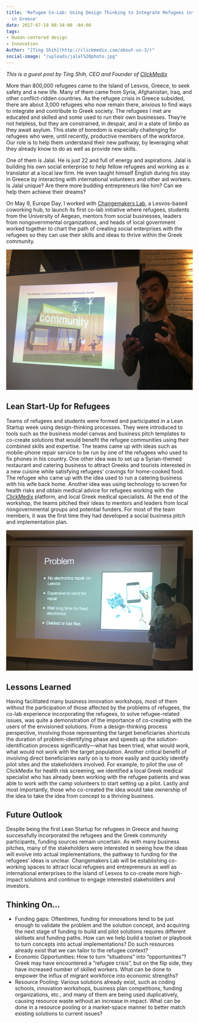 ```yaml
---
title: 'Refugee Co-Lab: Using Design Thinking to Integrate Refugees into Communities
  in Greece'
date: 2017-07-18 08:34:00 -04:00
tags:
- Human-centered design
- Innovation
Author: "[Ting Shih](http://clickmedix.com/about-us-3/)"
social-image: "/uploads/jalal%20photo.jpg"
---
```


*This is a guest post by Ting Shih, CEO and Founder of [ClickMedix](http://clickmedix.com/)*

More than 800,000 refugees came to the Island of Lesvos, Greece, to seek safety and a new life. Many of them came from Syria, Afghanistan, Iraq, and other conflict-ridden countries. As the refugee crisis in Greece subsided, there are about 3,000 refugees who now remain there, anxious to find ways to integrate and contribute to Greek society. The refugees I met are educated and skilled and some used to run their own businesses. They’re not helpless, but they are constrained, in despair, and in a state of limbo as they await asylum. This state of boredom is especially challenging for refugees who were, until recently, productive members of the workforce. Our role is to help them understand their new pathway, by leveraging what they already know to do as well as provide new skills. 

One of them is Jalal. He is just 22 and full of energy and aspirations. Jalal is building his own social enterprise to help fellow refugees and working as a translator at a local law firm. He even taught himself English during his stay in Greece by interacting with international volunteers and other aid workers. Is Jalal unique? Are there more budding entrepreneurs like him? Can we help them achieve their dreams? 

On May 9, Europe Day, I worked with [Changemakers Lab](http://changemakerslab.com/), a Lesvos-based coworking hub, to launch its first co-lab initiative where refugees, students from the University of Aegean, mentors from social businesses, leaders from nongovernmental organizations, and heads of local government worked together to chart the path of creating social enterprises with the refugees so they can use their skills and ideas to thrive within the Greek community. 

![jalal photo.jpg](/uploads/jalal%20photo.jpg)

<!--more-->

## Lean Start-Up for Refugees
Teams of refugees and students were formed and participated in a Lean Startup week using design-thinking processes. They were introduced to tools such as the business model canvas and business pitch templates to co-create solutions that would benefit the refugee communities using their combined skills and expertise. The teams came up with ideas such as mobile-phone repair service to be run by one of the refugees who used to fix phones in his country. One other idea was to set up a Syrian-themed restaurant and catering business to attract Greeks and tourists interested in a new cuisine while satisfying refugees’ cravings for home-cooked food. The refugee who came up with the idea used to run a catering business with his wife back home. Another idea was using technology to screen for health risks and obtain medical advice for refugees working with the [ClickMedix](http://clickmedix.com/) platform, and local Greek medical specialists. At the end of the workshop, the teams pitched their ideas to mentors and leaders from local nongovernmental groups and potential funders. For most of the team members, it was the first time they had developed a social business pitch and implementation plan. 

![jalal photo 2.jpg](/uploads/jalal%20photo%202.jpg)

## Lessons Learned
Having facilitated many business innovation workshops, most of them without the participation of those affected by the problems of refugees, the co-lab experience incorporating the refugees, to solve refugee-related issues, was quite a demonstration of the importance of co-creating with the users of the envisioned solutions. From a design-thinking process perspective, involving those representing the target beneficiaries shortcuts the duration of problem-identifying phase and speeds up the solution-identification process significantly—what has been tried, what would work, what would not work with the target population. Another critical benefit of involving direct beneficiaries early on is to more easily and quickly identify pilot sites and the stakeholders involved. For example, to pilot the use of ClickMedix for health risk screening, we identified a local Greek medical specialist who has already been working with the refugee patients and was able to work with the camp volunteers to start setting up a pilot. Lastly and most importantly, those who co-created the idea would take ownership of the idea to take the idea from concept to a thriving business.

## Future Outlook
Despite being the first Lean Startup for refugees in Greece and having successfully incorporated the refugees and the Greek community participants, funding sources remain uncertain. As with many business pitches, many of the stakeholders were interested in seeing how the ideas will evolve into actual implementations, the pathway to funding for the refugees’ ideas is unclear. Changemakers Lab will be establishing co-working spaces to attract local refugees and entrepreneurs as well as international enterprises to the Island of Lesvos to co-create more high-impact solutions and continue to engage interested stakeholders and investors. 

## Thinking On...
* Funding gaps: Oftentimes, funding for innovations tend to be just enough to validate the problem and the solution concept, and acquiring the next stage of funding to build and pilot solutions requires different skillsets and funding paths. How can we help build a toolset or playbook to turn concepts into actual implementations? Do such resources already exist that we can tailor to the refugee context?
* Economic Opportunities: How to turn “situations” into “opportunities”? Greek may have encountered a “refugee crisis”, but on the flip side, they have increased number of skilled workers. What can be done to empower the influx of migrant workforce into economic strengths?
* Resource Pooling: Various solutions already exist, such as coding schools, innovation workshops, business plan competitions, funding organizations, etc., and many of them are being used duplicatively, causing resource waste without an increase in impact. What can be done in a resource pooling or a market-space manner to better match existing solutions to current issues? 